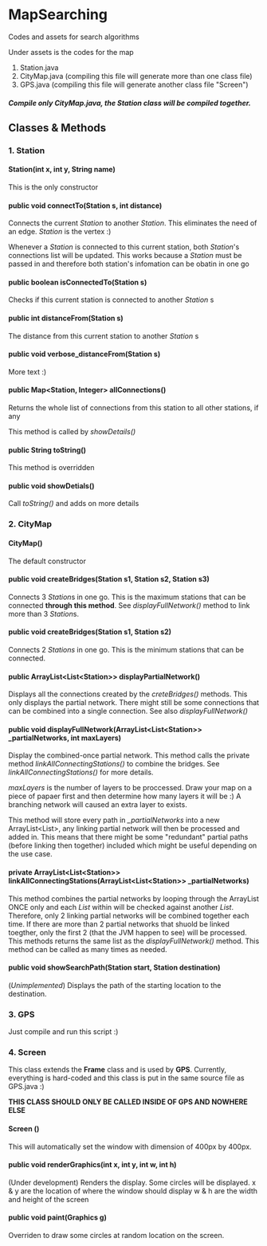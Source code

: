 # MapSearching
Codes and assets for search algorithms

Under assets is the codes for the map
1. Station.java
2. CityMap.java (compiling this file will generate more than one class file)
3. GPS.java (compiling this file will generate another class file "Screen")

##### Compile only CityMap.java, the Station class will be compiled together.

## Classes & Methods
### 1. Station
#### Station(int x, int y, String name)
This is the only constructor
#### public void connectTo(Station s, int distance)
Connects the current *Station* to another *Station*. This eliminates the need of an edge. *Station* is the vertex :)

Whenever a *Station* is connected to this current station, both *Station*'s connections list will be updated. This works because a *Station* must be passed in and therefore both station's infomation can be obatin in one go
#### public boolean isConnectedTo(Station s)
Checks if this current station is connected to another *Station* s
#### public int distanceFrom(Station s)
The distance from this current station to another *Station* s
#### public void verbose_distanceFrom(Station s)
More text :)
#### public Map<Station, Integer> allConnections()
Returns the whole list of connections from this station to all other stations, if any

This method is called by *showDetails()*
#### public String toString()
This method is overridden
#### public void showDetials()
Call *toString()* and adds on more details


### 2. CityMap
#### CityMap()
The default constructor

#### public void createBridges(Station s1, Station s2, Station s3)
Connects 3 *Station*s in one go. This is the maximum stations that can be connected **through this method**. See *displayFullNetwork()* method to link more than 3 *Station*s.

#### public void createBridges(Station s1, Station s2)
Connects 2 *Stations* in one go. This is the minimum stations that can be connected.

#### public ArrayList<List\<Station>> displayPartialNetwork()
Displays all the connections created by the *creteBridges()* methods. This only displays the partial network. There might still be some connections that can be combined into a single connection. See also *displayFullNetwork()*
  
#### public void displayFullNetwork(ArrayList<List\<Station>> _partialNetworks, int maxLayers)
Display the combined-once partial network. This method calls the private method *linkAllConnectingStations()* to combine the bridges. See *linkAllConnectingStations()* for more details.

*maxLayers* is the number of layers to be proccessed. Draw your map on a piece of papaer first and then determine how many layers it will be :) A branching network will caused an extra layer to exists.

This method will store every path in *_partialNetworks* into a new ArrayList<List<Station>>, any linking partial network will then be processed and added in. This means that there might be some "redundant" partial paths (before linking then together) included which might be useful depending on the use case.

#### private ArrayList<List\<Station>> linkAllConnectingStations(ArrayList<List\<Station>> _partialNetworks)
This method combines the partial networks by looping through the ArrayList ONCE only and each *List<Station>* within will be checked against another *List<Station>*. Therefore, only 2 linking partial networks will be combined together each time. If there are more than 2 partial networks that shuold be linked toegther, only the first 2 (that the JVM happen to see) will be processed. This methods returns the same list as the *displayFullNetwork()* method. This method can be called as many times as needed.
  
#### public void showSearchPath(Station start, Station destination)
(*Unimplemented*) Displays the path of the starting location to the destination.


### 3. GPS
Just compile and run this script :)

### 4. Screen
This class extends the **Frame** class and is used by **GPS**.
Currently, everything is hard-coded and this class is put in the same source file as GPS.java :)

**THIS CLASS SHOULD ONLY BE CALLED INSIDE OF GPS AND NOWHERE ELSE**
#### Screen ()
This will automatically set the window with dimension of 400px by 400px.

#### public void renderGraphics(int x, int y, int w, int h) 
(Under development) Renders the display. Some circles will be displayed.
x & y are the location of where the window should display
w & h are the width and height of the screen

#### public void paint(Graphics g)
Overriden to draw some circles at random location on the screen.
